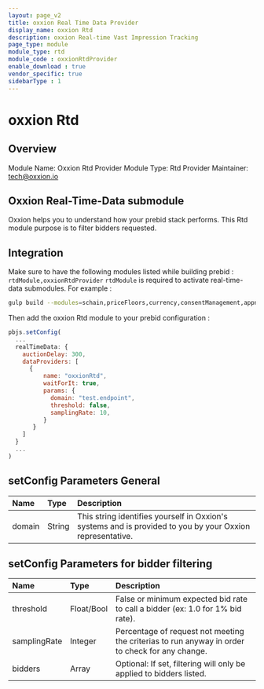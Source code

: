 ```yaml
---
layout: page_v2
title: oxxion Real Time Data Provider
display_name: oxxion Rtd
description: oxxion Real-time Vast Impression Tracking
page_type: module
module_type: rtd
module_code : oxxionRtdProvider
enable_download : true
vendor_specific: true
sidebarType : 1
---
```


# oxxion Rtd

## Overview

Module Name: Oxxion Rtd Provider
Module Type: Rtd Provider
Maintainer: <tech@oxxion.io>

## Oxxion Real-Time-Data submodule

Oxxion helps you to understand how your prebid stack performs.
This Rtd module purpose is to filter bidders requested.

## Integration

Make sure to have the following modules listed while building prebid : `rtdModule,oxxionRtdProvider`
`rtdModule` is required to activate real-time-data submodules.
For example :

```bash
gulp build --modules=schain,priceFloors,currency,consentManagement,appnexusBidAdapter,rubiconBidAdapter,rtdModule,oxxionRtdProvider
```

Then add the oxxion Rtd module to your prebid configuration :

```javascript
pbjs.setConfig(
  ...
  realTimeData: {
    auctionDelay: 300,
    dataProviders: [
      {
          name: "oxxionRtd",
          waitForIt: true,
          params: {
            domain: "test.endpoint",
            threshold: false,
            samplingRate: 10,
          }
       }
    ]
  }
  ...
)
```

## setConfig Parameters General

| Name                             | Type     | Description                                                                                                 |
|:---------------------------------|:---------|:------------------------------------------------------------------------------------------------------------|
| domain                           | String   | This string identifies yourself in Oxxion's systems and is provided to you by your Oxxion representative.   |

## setConfig Parameters for bidder filtering

| Name                             | Type       | Description                                                                                                 |
|:---------------------------------|:-----------|:------------------------------------------------------------------------------------------------------------|
| threshold                        | Float/Bool | False or minimum expected bid rate to call a bidder (ex: 1.0 for 1% bid rate).                              |
| samplingRate                     | Integer    | Percentage of request not meeting the criterias to run anyway in order to check for any change.             |
| bidders                          | Array      | Optional: If set, filtering will only be applied to bidders listed.
